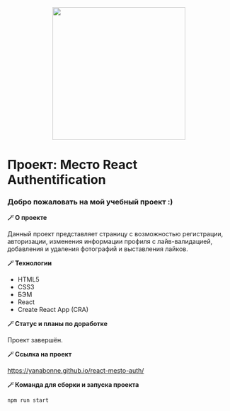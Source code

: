 <div id="header" align="center">
  <img src="https://media.giphy.com/media/njYrp176NQsHS/giphy.gif" width="300"/>
</div>

# Проект: Место React Authentification

### Добро пожаловать на мой учебный проект :)

**:magic_wand: О проекте**

Данный проект представляет страницу с возможностью регистрации, авторизации, изменения информации профиля с лайв-валидацией, добавления и удаления фотографий и выставления лайков.

**:magic_wand: Технологии**

- HTML5
- CSS3
- БЭМ
- React
- Create React App (CRA)

**:magic_wand: Статус и планы по доработке**

Проект завершён.

**:magic_wand: Ссылка на проект**

https://yanabonne.github.io/react-mesto-auth/

**:magic_wand: Команда для сборки и запуска проекта**

```
npm run start
```
